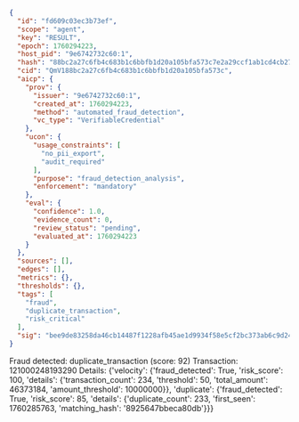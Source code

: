 ```json
{
  "id": "fd609c03ec3b73ef",
  "scope": "agent",
  "key": "RESULT",
  "epoch": 1760294223,
  "host_pid": "9e6742732c60:1",
  "hash": "88bc2a27c6fb4c683b1c6bbfb1d20a105bfa573c7e2a29ccf1ab1cd4cb277b7e",
  "cid": "QmV188bc2a27c6fb4c683b1c6bbfb1d20a105bfa573c",
  "aicp": {
    "prov": {
      "issuer": "9e6742732c60:1",
      "created_at": 1760294223,
      "method": "automated_fraud_detection",
      "vc_type": "VerifiableCredential"
    },
    "ucon": {
      "usage_constraints": [
        "no_pii_export",
        "audit_required"
      ],
      "purpose": "fraud_detection_analysis",
      "enforcement": "mandatory"
    },
    "eval": {
      "confidence": 1.0,
      "evidence_count": 0,
      "review_status": "pending",
      "evaluated_at": 1760294223
    }
  },
  "sources": [],
  "edges": [],
  "metrics": {},
  "thresholds": {},
  "tags": [
    "fraud",
    "duplicate_transaction",
    "risk_critical"
  ],
  "sig": "bee9de83258da46cb14487f1228afb45ae1d9934f58e5cf2bc373ab6c9d24a9a"
}
```

Fraud detected: duplicate_transaction (score: 92)
Transaction: 121000248193290
Details: {'velocity': {'fraud_detected': True, 'risk_score': 100, 'details': {'transaction_count': 234, 'threshold': 50, 'total_amount': 46373184, 'amount_threshold': 10000000}}, 'duplicate': {'fraud_detected': True, 'risk_score': 85, 'details': {'duplicate_count': 233, 'first_seen': 1760285763, 'matching_hash': '8925647bbeca80db'}}}